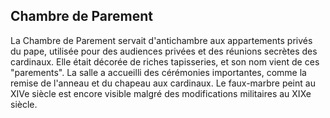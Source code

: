 ## Chambre de Parement

La Chambre de Parement servait d'antichambre aux appartements privés du pape, utilisée pour des audiences privées et des réunions secrètes des cardinaux. Elle était décorée de riches tapisseries, et son nom vient de ces "parements". La salle a accueilli des cérémonies importantes, comme la remise de l'anneau et du chapeau aux cardinaux. Le faux-marbre peint au XIVe siècle est encore visible malgré des modifications militaires au XIXe siècle.